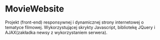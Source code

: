 # MovieWebsite

Projekt (front-end) responsywnej i dynamicznej strony internetowej o tematyce filmowej. Wykorzystującej skrykty Javascript, bibliotekę JQuery i AJAX(zakładka newsy z wykorzystaniem serwera).
